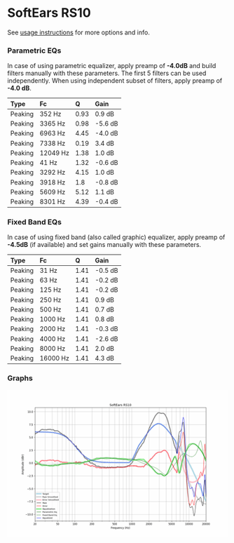 # SoftEars RS10
See [usage instructions](https://github.com/jaakkopasanen/AutoEq#usage) for more options and info.

### Parametric EQs
In case of using parametric equalizer, apply preamp of **-4.0dB** and build filters manually
with these parameters. The first 5 filters can be used independently.
When using independent subset of filters, apply preamp of **-4.0 dB**.

| Type    | Fc       |    Q | Gain    |
|:--------|:---------|:-----|:--------|
| Peaking | 352 Hz   | 0.93 | 0.9 dB  |
| Peaking | 3365 Hz  | 0.98 | -5.6 dB |
| Peaking | 6963 Hz  | 4.45 | -4.0 dB |
| Peaking | 7338 Hz  | 0.19 | 3.4 dB  |
| Peaking | 12049 Hz | 1.38 | 1.0 dB  |
| Peaking | 41 Hz    | 1.32 | -0.6 dB |
| Peaking | 3292 Hz  | 4.15 | 1.0 dB  |
| Peaking | 3918 Hz  | 1.8  | -0.8 dB |
| Peaking | 5609 Hz  | 5.12 | 1.1 dB  |
| Peaking | 8301 Hz  | 4.39 | -0.4 dB |

### Fixed Band EQs
In case of using fixed band (also called graphic) equalizer, apply preamp of **-4.5dB**
(if available) and set gains manually with these parameters.

| Type    | Fc       |    Q | Gain    |
|:--------|:---------|:-----|:--------|
| Peaking | 31 Hz    | 1.41 | -0.5 dB |
| Peaking | 63 Hz    | 1.41 | -0.2 dB |
| Peaking | 125 Hz   | 1.41 | -0.2 dB |
| Peaking | 250 Hz   | 1.41 | 0.9 dB  |
| Peaking | 500 Hz   | 1.41 | 0.7 dB  |
| Peaking | 1000 Hz  | 1.41 | 0.8 dB  |
| Peaking | 2000 Hz  | 1.41 | -0.3 dB |
| Peaking | 4000 Hz  | 1.41 | -2.6 dB |
| Peaking | 8000 Hz  | 1.41 | 2.0 dB  |
| Peaking | 16000 Hz | 1.41 | 4.3 dB  |

### Graphs
![](./SoftEars%20RS10.png)